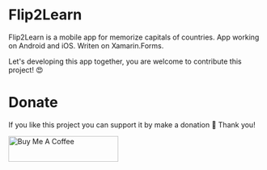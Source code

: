 # Flip2Learn

Flip2Learn is a mobile app for memorize capitals of countries.
App working on Android and iOS. Writen on Xamarin.Forms.

Let's developing this app together, you are welcome to contribute this project! 😍 

# Donate

If you like this project you can support it by make a donation 🤗 Thank you!

<a href="https://www.buymeacoffee.com/bananadev" target="_blank"><img src="https://cdn.buymeacoffee.com/buttons/lato-green.png" alt="Buy Me A Coffee" style="height: 51px !important;width: 217px !important;" ></a>
